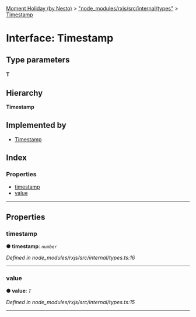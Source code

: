[Moment Holiday (by Nesto)](../README.md) > ["node_modules/rxjs/src/internal/types"](../modules/_node_modules_rxjs_src_internal_types_.md) > [Timestamp](../interfaces/_node_modules_rxjs_src_internal_types_.timestamp.md)

# Interface: Timestamp

## Type parameters
#### T 
## Hierarchy

**Timestamp**

## Implemented by

* [Timestamp](../classes/_node_modules_rxjs_src_internal_operators_timestamp_.timestamp.md)

## Index

### Properties

* [timestamp](_node_modules_rxjs_src_internal_types_.timestamp.md#timestamp)
* [value](_node_modules_rxjs_src_internal_types_.timestamp.md#value)

---

## Properties

<a id="timestamp"></a>

###  timestamp

**● timestamp**: *`number`*

*Defined in node_modules/rxjs/src/internal/types.ts:16*

___
<a id="value"></a>

###  value

**● value**: *`T`*

*Defined in node_modules/rxjs/src/internal/types.ts:15*

___

